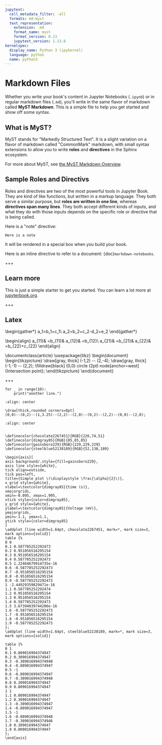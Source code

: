 ```yaml
---
jupytext:
  cell_metadata_filter: -all
  formats: md:myst
  text_representation:
    extension: .md
    format_name: myst
    format_version: 0.13
    jupytext_version: 1.13.8
kernelspec:
  display_name: Python 3 (ipykernel)
  language: python
  name: python3
---
```


# Markdown Files

Whether you write your book's content in Jupyter Notebooks (`.ipynb`) or
in regular markdown files (`.md`), you'll write in the same flavor of markdown
called **MyST Markdown**.
This is a simple file to help you get started and show off some syntax.

## What is MyST?

MyST stands for "Markedly Structured Text". It
is a slight variation on a flavor of markdown called "CommonMark" markdown,
with small syntax extensions to allow you to write **roles** and **directives**
in the Sphinx ecosystem.

For more about MyST, see [the MyST Markdown Overview](https://jupyterbook.org/content/myst.html).

## Sample Roles and Directivs

Roles and directives are two of the most powerful tools in Jupyter Book. They
are kind of like functions, but written in a markup language. They both
serve a similar purpose, but **roles are written in one line**, whereas
**directives span many lines**. They both accept different kinds of inputs,
and what they do with those inputs depends on the specific role or directive
that is being called.

Here is a "note" directive:

```{note}
Here is a note
```

It will be rendered in a special box when you build your book.

Here is an inline directive to refer to a document: {doc}`markdown-notebooks`.

+++

## Learn more

This is just a simple starter to get you started.
You can learn a lot more at [jupyterbook.org](https://jupyterbook.org).

+++

## Latex

\begin{gather*}
a_1=b_1+c_1\\
a_2=b_2+c_2-d_2+e_2
\end{gather*}

\begin{align}
a_{11}& =b_{11}&
  a_{12}& =b_{12}\\
a_{21}& =b_{21}&
  a_{22}& =b_{22}+c_{22}
\end{align}

\documentclass{article}
\usepackage{tikz}
\begin{document}
\begin{tikzpicture}
\draw[gray, thick] (-1,2) -- (2,-4);
\draw[gray, thick] (-1,-1) -- (2,2);
\filldraw[black] (0,0) circle (2pt) node[anchor=west]{Intersection point};
\end{tikzpicture}
\end{document}

+++

```{code-cell}
for _ in range(10):
    print("another line.")
```

```{tikz}
:align: center

\draw[thick,rounded corners=8pt]
(0,0)--(0,2)--(1,3.25)--(2,2)--(2,0)--(0,2)--(2,2)--(0,0)--(2,0);
```

```{tikz}
:align: center


\definecolor{chocolate2267451}{RGB}{226,74,51}
\definecolor{dimgray85}{RGB}{85,85,85}
\definecolor{gainsboro229}{RGB}{229,229,229}
\definecolor{steelblue52138189}{RGB}{52,138,189}

\begin{axis}[
axis background/.style={fill=gainsboro229},
axis line style={white},
tick align=outside,
tick pos=left,
title={Simple plot \(\displaystyle \frac{\alpha}{2}\)},
x grid style={white},
xlabel=\textcolor{dimgray85}{time (s)},
xmajorgrids,
xmin=-0.095, xmax=1.995,
xtick style={color=dimgray85},
y grid style={white},
ylabel=\textcolor{dimgray85}{Voltage (mV)},
ymajorgrids,
ymin=-1.1, ymax=1.1,
ytick style={color=dimgray85}
]
\addplot [line width=1.64pt, chocolate2267451, mark=*, mark size=3, mark options={solid}]
table {%
0 0
0.1 0.587785252292473
0.2 0.951056516295154
0.3 0.951056516295154
0.4 0.587785252292473
0.5 1.22464679914735e-16
0.6 -0.587785252292473
0.7 -0.951056516295154
0.8 -0.951056516295154
0.9 -0.587785252292473
1 -2.44929359829471e-16
1.1 0.587785252292474
1.2 0.951056516295154
1.3 0.951056516295154
1.4 0.587785252292473
1.5 3.67394039744206e-16
1.6 -0.587785252292473
1.7 -0.951056516295154
1.8 -0.951056516295154
1.9 -0.587785252292473
};
\addplot [line width=1.64pt, steelblue52138189, mark=*, mark size=3, mark options={solid}]

table {%
0 1
0.1 0.809016994374947
0.2 0.309016994374947
0.3 -0.309016994374948
0.4 -0.809016994374947
0.5 -1
0.6 -0.809016994374947
0.7 -0.309016994374948
0.8 0.309016994374947
0.9 0.809016994374947
1 1
1.1 0.809016994374947
1.2 0.309016994374947
1.3 -0.309016994374947
1.4 -0.809016994374947
1.5 -1
1.6 -0.809016994374948
1.7 -0.309016994374946
1.8 0.309016994374947
1.9 0.809016994374947
};
\end{axis}

```
